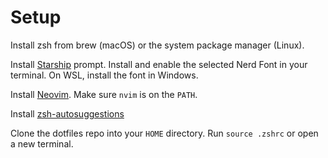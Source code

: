 # Setup
Install zsh from brew (macOS) or the system package manager (Linux).

Install [Starship](https://starship.rs) prompt. Install and enable the selected Nerd Font in your terminal.
On WSL, install the font in Windows.

Install [Neovim](https://github.com/neovim/neovim/wiki/Installing-Neovim). Make sure `nvim` is on the `PATH`.

Install [zsh-autosuggestions](https://github.com/zsh-users/zsh-autosuggestions/blob/master/INSTALL.md)

Clone the dotfiles repo into your `HOME` directory.
Run `source .zshrc` or open a new terminal.

